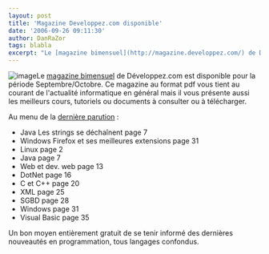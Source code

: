 ```yaml
---
layout: post
title: 'Magazine Developpez.com disponible'
date: '2006-09-26 09:11:30'
author: DanRaZor
tags: blabla
excerpt: "Le [magazine bimensuel](http://magazine.developpez.com/) de Développez.com est disponible pour la période Septembre/Octobre.     \nCe magazine au format pdf vous tient au courant de l'actualité informatique en général mais il vous présente aussi les meilleurs cours, tutoriels ou documents à consulter ou à télécharger.  \n  \nAu menu de la      …"
---
```


![image]({http://www.developpez.com/template/logo.gif})Le [magazine bimensuel](http://magazine.developpez.com/) de Développez.com est disponible pour la période Septembre/Octobre.
Ce magazine au format pdf vous tient au courant de l'actualité informatique en général mais il vous présente aussi les meilleurs cours, tutoriels ou documents à consulter ou à télécharger.

Au menu de la [dernière parution](ftp://ftp-developpez.com/magazine/DevMag200609.pdf) :

* Java Les strings se déchaînent page 7
* Windows Firefox et ses meilleures extensions page 31
* Linux page 2
* Java page 7
* Web et dev. web page 13
* DotNet page 16
* C et C++ page 20
* XML page 25
* SGBD page 28
* Windows page 31
* Visual Basic page 35

Un bon moyen entièrement gratuit de se tenir informé des dernières nouveautés en programmation, tous langages confondus.

